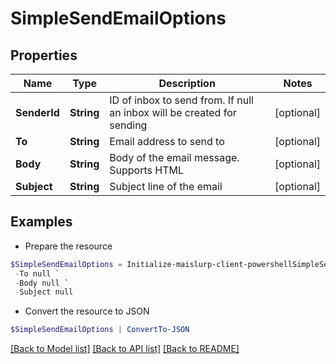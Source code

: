 # SimpleSendEmailOptions
## Properties

Name | Type | Description | Notes
------------ | ------------- | ------------- | -------------
**SenderId** | **String** | ID of inbox to send from. If null an inbox will be created for sending | [optional] 
**To** | **String** | Email address to send to | [optional] 
**Body** | **String** | Body of the email message. Supports HTML | [optional] 
**Subject** | **String** | Subject line of the email | [optional] 

## Examples

- Prepare the resource
```powershell
$SimpleSendEmailOptions = Initialize-maislurp-client-powershellSimpleSendEmailOptions  -SenderId null `
 -To null `
 -Body null `
 -Subject null
```

- Convert the resource to JSON
```powershell
$SimpleSendEmailOptions | ConvertTo-JSON
```

[[Back to Model list]](../README#documentation-for-models) [[Back to API list]](../README#documentation-for-api-endpoints) [[Back to README]](../README)

